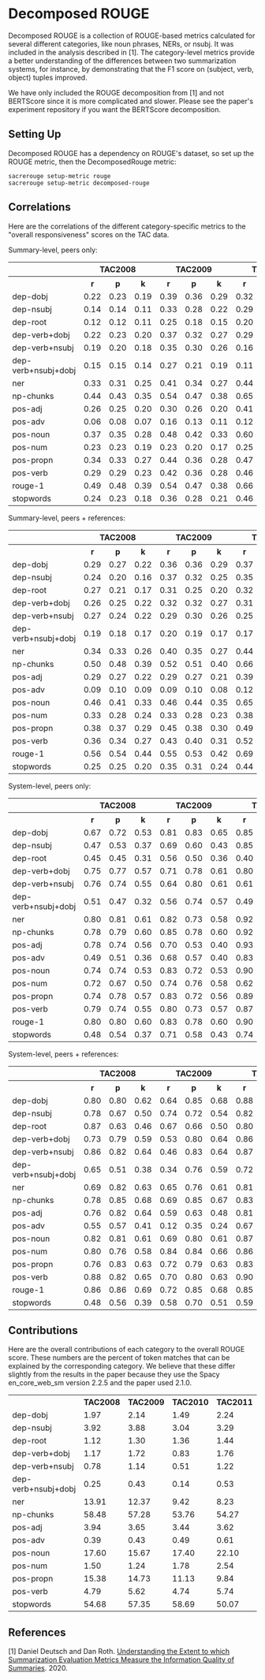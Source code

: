 # Decomposed ROUGE
Decomposed ROUGE is a collection of ROUGE-based metrics calculated for several different categories, like noun phrases, NERs, or nsubj.
It was included in the analysis described in [1].
The category-level metrics provide a better understanding of the differences between two summarization systems, for instance, by demonstrating that the F1 score on (subject, verb, object) tuples improved.

We have only included the ROUGE decomposition from [1] and not BERTScore since it is more complicated and slower.
Please see the paper's experiment repository if you want the BERTScore decomposition.

## Setting Up
Decomposed ROUGE has a dependency on ROUGE's dataset, so set up the ROUGE metric, then the DecomposedRouge metric:
```
sacrerouge setup-metric rouge
sacrerouge setup-metric decomposed-rouge
```

## Correlations
Here are the correlations of the different category-specific metrics to the "overall responsiveness" scores on the TAC data.

Summary-level, peers only:
<table>
<tr>
<th></th>
<th colspan="3">TAC2008</th>
<th colspan="3">TAC2009</th>
<th colspan="3">TAC2010</th>
<th colspan="3">TAC2011</th>
</tr>
<tr>
<th></th>
<th>r</th>
<th>p</th>
<th>k</th>
<th>r</th>
<th>p</th>
<th>k</th>
<th>r</th>
<th>p</th>
<th>k</th>
<th>r</th>
<th>p</th>
<th>k</th>
</tr>
<tr>
<td>dep-dobj</td>
<td>0.22</td>
<td>0.23</td>
<td>0.19</td>
<td>0.39</td>
<td>0.36</td>
<td>0.29</td>
<td>0.32</td>
<td>0.32</td>
<td>0.27</td>
<td>0.27</td>
<td>0.27</td>
<td>0.22</td>
</tr>
<tr>
<td>dep-nsubj</td>
<td>0.14</td>
<td>0.14</td>
<td>0.11</td>
<td>0.33</td>
<td>0.28</td>
<td>0.22</td>
<td>0.29</td>
<td>0.28</td>
<td>0.23</td>
<td>0.23</td>
<td>0.20</td>
<td>0.16</td>
</tr>
<tr>
<td>dep-root</td>
<td>0.12</td>
<td>0.12</td>
<td>0.11</td>
<td>0.25</td>
<td>0.18</td>
<td>0.15</td>
<td>0.20</td>
<td>0.20</td>
<td>0.17</td>
<td>0.25</td>
<td>0.24</td>
<td>0.20</td>
</tr>
<tr>
<td>dep-verb+dobj</td>
<td>0.22</td>
<td>0.23</td>
<td>0.20</td>
<td>0.37</td>
<td>0.32</td>
<td>0.27</td>
<td>0.29</td>
<td>0.30</td>
<td>0.27</td>
<td>0.29</td>
<td>0.29</td>
<td>0.25</td>
</tr>
<tr>
<td>dep-verb+nsubj</td>
<td>0.19</td>
<td>0.20</td>
<td>0.18</td>
<td>0.35</td>
<td>0.30</td>
<td>0.26</td>
<td>0.16</td>
<td>0.15</td>
<td>0.14</td>
<td>0.24</td>
<td>0.25</td>
<td>0.22</td>
</tr>
<tr>
<td>dep-verb+nsubj+dobj</td>
<td>0.15</td>
<td>0.15</td>
<td>0.14</td>
<td>0.27</td>
<td>0.21</td>
<td>0.19</td>
<td>0.11</td>
<td>0.12</td>
<td>0.11</td>
<td>0.17</td>
<td>0.19</td>
<td>0.17</td>
</tr>
<tr>
<td>ner</td>
<td>0.33</td>
<td>0.31</td>
<td>0.25</td>
<td>0.41</td>
<td>0.34</td>
<td>0.27</td>
<td>0.44</td>
<td>0.40</td>
<td>0.32</td>
<td>0.40</td>
<td>0.33</td>
<td>0.27</td>
</tr>
<tr>
<td>np-chunks</td>
<td>0.44</td>
<td>0.43</td>
<td>0.35</td>
<td>0.54</td>
<td>0.47</td>
<td>0.38</td>
<td>0.65</td>
<td>0.62</td>
<td>0.50</td>
<td>0.56</td>
<td>0.47</td>
<td>0.37</td>
</tr>
<tr>
<td>pos-adj</td>
<td>0.26</td>
<td>0.25</td>
<td>0.20</td>
<td>0.30</td>
<td>0.26</td>
<td>0.20</td>
<td>0.41</td>
<td>0.40</td>
<td>0.33</td>
<td>0.35</td>
<td>0.29</td>
<td>0.24</td>
</tr>
<tr>
<td>pos-adv</td>
<td>0.06</td>
<td>0.08</td>
<td>0.07</td>
<td>0.16</td>
<td>0.13</td>
<td>0.11</td>
<td>0.12</td>
<td>0.12</td>
<td>0.10</td>
<td>0.15</td>
<td>0.16</td>
<td>0.14</td>
</tr>
<tr>
<td>pos-noun</td>
<td>0.37</td>
<td>0.35</td>
<td>0.28</td>
<td>0.48</td>
<td>0.42</td>
<td>0.33</td>
<td>0.60</td>
<td>0.57</td>
<td>0.46</td>
<td>0.54</td>
<td>0.43</td>
<td>0.35</td>
</tr>
<tr>
<td>pos-num</td>
<td>0.23</td>
<td>0.23</td>
<td>0.19</td>
<td>0.23</td>
<td>0.20</td>
<td>0.17</td>
<td>0.25</td>
<td>0.27</td>
<td>0.23</td>
<td>0.29</td>
<td>0.29</td>
<td>0.24</td>
</tr>
<tr>
<td>pos-propn</td>
<td>0.34</td>
<td>0.33</td>
<td>0.27</td>
<td>0.44</td>
<td>0.36</td>
<td>0.28</td>
<td>0.47</td>
<td>0.43</td>
<td>0.35</td>
<td>0.42</td>
<td>0.34</td>
<td>0.28</td>
</tr>
<tr>
<td>pos-verb</td>
<td>0.29</td>
<td>0.29</td>
<td>0.23</td>
<td>0.42</td>
<td>0.36</td>
<td>0.28</td>
<td>0.46</td>
<td>0.43</td>
<td>0.35</td>
<td>0.45</td>
<td>0.39</td>
<td>0.32</td>
</tr>
<tr>
<td>rouge-1</td>
<td>0.49</td>
<td>0.48</td>
<td>0.39</td>
<td>0.54</td>
<td>0.47</td>
<td>0.38</td>
<td>0.66</td>
<td>0.65</td>
<td>0.53</td>
<td>0.59</td>
<td>0.52</td>
<td>0.42</td>
</tr>
<tr>
<td>stopwords</td>
<td>0.24</td>
<td>0.23</td>
<td>0.18</td>
<td>0.36</td>
<td>0.28</td>
<td>0.21</td>
<td>0.46</td>
<td>0.38</td>
<td>0.30</td>
<td>0.48</td>
<td>0.33</td>
<td>0.26</td>
</tr>
</table>

Summary-level, peers + references:
<table>
<tr>
<th></th>
<th colspan="3">TAC2008</th>
<th colspan="3">TAC2009</th>
<th colspan="3">TAC2010</th>
<th colspan="3">TAC2011</th>
</tr>
<tr>
<th></th>
<th>r</th>
<th>p</th>
<th>k</th>
<th>r</th>
<th>p</th>
<th>k</th>
<th>r</th>
<th>p</th>
<th>k</th>
<th>r</th>
<th>p</th>
<th>k</th>
</tr>
<tr>
<td>dep-dobj</td>
<td>0.29</td>
<td>0.27</td>
<td>0.22</td>
<td>0.36</td>
<td>0.36</td>
<td>0.29</td>
<td>0.37</td>
<td>0.36</td>
<td>0.30</td>
<td>0.28</td>
<td>0.28</td>
<td>0.22</td>
</tr>
<tr>
<td>dep-nsubj</td>
<td>0.24</td>
<td>0.20</td>
<td>0.16</td>
<td>0.37</td>
<td>0.32</td>
<td>0.25</td>
<td>0.35</td>
<td>0.33</td>
<td>0.26</td>
<td>0.25</td>
<td>0.22</td>
<td>0.18</td>
</tr>
<tr>
<td>dep-root</td>
<td>0.27</td>
<td>0.21</td>
<td>0.17</td>
<td>0.31</td>
<td>0.25</td>
<td>0.20</td>
<td>0.32</td>
<td>0.28</td>
<td>0.24</td>
<td>0.33</td>
<td>0.30</td>
<td>0.25</td>
</tr>
<tr>
<td>dep-verb+dobj</td>
<td>0.26</td>
<td>0.25</td>
<td>0.22</td>
<td>0.32</td>
<td>0.32</td>
<td>0.27</td>
<td>0.31</td>
<td>0.32</td>
<td>0.28</td>
<td>0.26</td>
<td>0.28</td>
<td>0.23</td>
</tr>
<tr>
<td>dep-verb+nsubj</td>
<td>0.27</td>
<td>0.24</td>
<td>0.22</td>
<td>0.29</td>
<td>0.30</td>
<td>0.26</td>
<td>0.25</td>
<td>0.23</td>
<td>0.20</td>
<td>0.21</td>
<td>0.24</td>
<td>0.20</td>
</tr>
<tr>
<td>dep-verb+nsubj+dobj</td>
<td>0.19</td>
<td>0.18</td>
<td>0.17</td>
<td>0.20</td>
<td>0.19</td>
<td>0.17</td>
<td>0.17</td>
<td>0.16</td>
<td>0.15</td>
<td>0.15</td>
<td>0.17</td>
<td>0.15</td>
</tr>
<tr>
<td>ner</td>
<td>0.34</td>
<td>0.33</td>
<td>0.26</td>
<td>0.40</td>
<td>0.35</td>
<td>0.27</td>
<td>0.44</td>
<td>0.41</td>
<td>0.32</td>
<td>0.36</td>
<td>0.30</td>
<td>0.24</td>
</tr>
<tr>
<td>np-chunks</td>
<td>0.50</td>
<td>0.48</td>
<td>0.39</td>
<td>0.52</td>
<td>0.51</td>
<td>0.40</td>
<td>0.66</td>
<td>0.64</td>
<td>0.53</td>
<td>0.53</td>
<td>0.47</td>
<td>0.37</td>
</tr>
<tr>
<td>pos-adj</td>
<td>0.29</td>
<td>0.27</td>
<td>0.22</td>
<td>0.29</td>
<td>0.27</td>
<td>0.21</td>
<td>0.39</td>
<td>0.40</td>
<td>0.32</td>
<td>0.30</td>
<td>0.27</td>
<td>0.22</td>
</tr>
<tr>
<td>pos-adv</td>
<td>0.09</td>
<td>0.10</td>
<td>0.09</td>
<td>0.09</td>
<td>0.10</td>
<td>0.08</td>
<td>0.12</td>
<td>0.12</td>
<td>0.11</td>
<td>0.12</td>
<td>0.13</td>
<td>0.11</td>
</tr>
<tr>
<td>pos-noun</td>
<td>0.46</td>
<td>0.41</td>
<td>0.33</td>
<td>0.46</td>
<td>0.44</td>
<td>0.35</td>
<td>0.65</td>
<td>0.61</td>
<td>0.49</td>
<td>0.53</td>
<td>0.45</td>
<td>0.36</td>
</tr>
<tr>
<td>pos-num</td>
<td>0.33</td>
<td>0.28</td>
<td>0.24</td>
<td>0.33</td>
<td>0.28</td>
<td>0.23</td>
<td>0.38</td>
<td>0.36</td>
<td>0.30</td>
<td>0.33</td>
<td>0.32</td>
<td>0.26</td>
</tr>
<tr>
<td>pos-propn</td>
<td>0.38</td>
<td>0.37</td>
<td>0.29</td>
<td>0.45</td>
<td>0.38</td>
<td>0.30</td>
<td>0.49</td>
<td>0.46</td>
<td>0.37</td>
<td>0.42</td>
<td>0.35</td>
<td>0.28</td>
</tr>
<tr>
<td>pos-verb</td>
<td>0.36</td>
<td>0.34</td>
<td>0.27</td>
<td>0.43</td>
<td>0.40</td>
<td>0.31</td>
<td>0.52</td>
<td>0.49</td>
<td>0.39</td>
<td>0.44</td>
<td>0.40</td>
<td>0.32</td>
</tr>
<tr>
<td>rouge-1</td>
<td>0.56</td>
<td>0.54</td>
<td>0.44</td>
<td>0.55</td>
<td>0.53</td>
<td>0.42</td>
<td>0.69</td>
<td>0.70</td>
<td>0.58</td>
<td>0.58</td>
<td>0.55</td>
<td>0.45</td>
</tr>
<tr>
<td>stopwords</td>
<td>0.25</td>
<td>0.25</td>
<td>0.20</td>
<td>0.35</td>
<td>0.31</td>
<td>0.24</td>
<td>0.44</td>
<td>0.39</td>
<td>0.31</td>
<td>0.46</td>
<td>0.35</td>
<td>0.28</td>
</tr>
</table>

System-level, peers only:
<table>
<tr>
<th></th>
<th colspan="3">TAC2008</th>
<th colspan="3">TAC2009</th>
<th colspan="3">TAC2010</th>
<th colspan="3">TAC2011</th>
</tr>
<tr>
<th></th>
<th>r</th>
<th>p</th>
<th>k</th>
<th>r</th>
<th>p</th>
<th>k</th>
<th>r</th>
<th>p</th>
<th>k</th>
<th>r</th>
<th>p</th>
<th>k</th>
</tr>
<tr>
<td>dep-dobj</td>
<td>0.67</td>
<td>0.72</td>
<td>0.53</td>
<td>0.81</td>
<td>0.83</td>
<td>0.65</td>
<td>0.85</td>
<td>0.79</td>
<td>0.63</td>
<td>0.71</td>
<td>0.55</td>
<td>0.39</td>
</tr>
<tr>
<td>dep-nsubj</td>
<td>0.47</td>
<td>0.53</td>
<td>0.37</td>
<td>0.69</td>
<td>0.60</td>
<td>0.43</td>
<td>0.85</td>
<td>0.77</td>
<td>0.59</td>
<td>0.66</td>
<td>0.38</td>
<td>0.27</td>
</tr>
<tr>
<td>dep-root</td>
<td>0.45</td>
<td>0.45</td>
<td>0.31</td>
<td>0.56</td>
<td>0.50</td>
<td>0.36</td>
<td>0.40</td>
<td>0.54</td>
<td>0.39</td>
<td>0.61</td>
<td>0.48</td>
<td>0.34</td>
</tr>
<tr>
<td>dep-verb+dobj</td>
<td>0.75</td>
<td>0.77</td>
<td>0.57</td>
<td>0.71</td>
<td>0.78</td>
<td>0.61</td>
<td>0.80</td>
<td>0.76</td>
<td>0.59</td>
<td>0.84</td>
<td>0.76</td>
<td>0.58</td>
</tr>
<tr>
<td>dep-verb+nsubj</td>
<td>0.76</td>
<td>0.74</td>
<td>0.55</td>
<td>0.64</td>
<td>0.80</td>
<td>0.61</td>
<td>0.61</td>
<td>0.54</td>
<td>0.39</td>
<td>0.76</td>
<td>0.68</td>
<td>0.53</td>
</tr>
<tr>
<td>dep-verb+nsubj+dobj</td>
<td>0.51</td>
<td>0.47</td>
<td>0.32</td>
<td>0.56</td>
<td>0.74</td>
<td>0.57</td>
<td>0.49</td>
<td>0.48</td>
<td>0.35</td>
<td>0.68</td>
<td>0.67</td>
<td>0.52</td>
</tr>
<tr>
<td>ner</td>
<td>0.80</td>
<td>0.81</td>
<td>0.61</td>
<td>0.82</td>
<td>0.73</td>
<td>0.58</td>
<td>0.92</td>
<td>0.86</td>
<td>0.70</td>
<td>0.92</td>
<td>0.73</td>
<td>0.56</td>
</tr>
<tr>
<td>np-chunks</td>
<td>0.78</td>
<td>0.79</td>
<td>0.60</td>
<td>0.85</td>
<td>0.78</td>
<td>0.60</td>
<td>0.92</td>
<td>0.90</td>
<td>0.78</td>
<td>0.90</td>
<td>0.73</td>
<td>0.55</td>
</tr>
<tr>
<td>pos-adj</td>
<td>0.78</td>
<td>0.74</td>
<td>0.56</td>
<td>0.70</td>
<td>0.53</td>
<td>0.40</td>
<td>0.93</td>
<td>0.83</td>
<td>0.69</td>
<td>0.92</td>
<td>0.76</td>
<td>0.57</td>
</tr>
<tr>
<td>pos-adv</td>
<td>0.49</td>
<td>0.51</td>
<td>0.36</td>
<td>0.68</td>
<td>0.57</td>
<td>0.40</td>
<td>0.83</td>
<td>0.84</td>
<td>0.66</td>
<td>0.77</td>
<td>0.58</td>
<td>0.43</td>
</tr>
<tr>
<td>pos-noun</td>
<td>0.74</td>
<td>0.74</td>
<td>0.53</td>
<td>0.83</td>
<td>0.72</td>
<td>0.53</td>
<td>0.90</td>
<td>0.86</td>
<td>0.74</td>
<td>0.88</td>
<td>0.67</td>
<td>0.49</td>
</tr>
<tr>
<td>pos-num</td>
<td>0.72</td>
<td>0.67</td>
<td>0.50</td>
<td>0.74</td>
<td>0.76</td>
<td>0.58</td>
<td>0.62</td>
<td>0.64</td>
<td>0.50</td>
<td>0.79</td>
<td>0.51</td>
<td>0.37</td>
</tr>
<tr>
<td>pos-propn</td>
<td>0.74</td>
<td>0.78</td>
<td>0.57</td>
<td>0.83</td>
<td>0.72</td>
<td>0.56</td>
<td>0.89</td>
<td>0.82</td>
<td>0.65</td>
<td>0.89</td>
<td>0.67</td>
<td>0.51</td>
</tr>
<tr>
<td>pos-verb</td>
<td>0.79</td>
<td>0.74</td>
<td>0.55</td>
<td>0.80</td>
<td>0.73</td>
<td>0.57</td>
<td>0.87</td>
<td>0.82</td>
<td>0.67</td>
<td>0.86</td>
<td>0.69</td>
<td>0.49</td>
</tr>
<tr>
<td>rouge-1</td>
<td>0.80</td>
<td>0.80</td>
<td>0.60</td>
<td>0.83</td>
<td>0.78</td>
<td>0.60</td>
<td>0.90</td>
<td>0.95</td>
<td>0.84</td>
<td>0.91</td>
<td>0.79</td>
<td>0.59</td>
</tr>
<tr>
<td>stopwords</td>
<td>0.48</td>
<td>0.54</td>
<td>0.37</td>
<td>0.71</td>
<td>0.58</td>
<td>0.43</td>
<td>0.74</td>
<td>0.72</td>
<td>0.52</td>
<td>0.85</td>
<td>0.50</td>
<td>0.37</td>
</tr>
</table>

System-level, peers + references:
<table>
<tr>
<th></th>
<th colspan="3">TAC2008</th>
<th colspan="3">TAC2009</th>
<th colspan="3">TAC2010</th>
<th colspan="3">TAC2011</th>
</tr>
<tr>
<th></th>
<th>r</th>
<th>p</th>
<th>k</th>
<th>r</th>
<th>p</th>
<th>k</th>
<th>r</th>
<th>p</th>
<th>k</th>
<th>r</th>
<th>p</th>
<th>k</th>
</tr>
<tr>
<td>dep-dobj</td>
<td>0.80</td>
<td>0.80</td>
<td>0.62</td>
<td>0.64</td>
<td>0.85</td>
<td>0.68</td>
<td>0.88</td>
<td>0.87</td>
<td>0.72</td>
<td>0.68</td>
<td>0.64</td>
<td>0.47</td>
</tr>
<tr>
<td>dep-nsubj</td>
<td>0.78</td>
<td>0.67</td>
<td>0.50</td>
<td>0.74</td>
<td>0.72</td>
<td>0.54</td>
<td>0.82</td>
<td>0.82</td>
<td>0.65</td>
<td>0.64</td>
<td>0.54</td>
<td>0.40</td>
</tr>
<tr>
<td>dep-root</td>
<td>0.87</td>
<td>0.63</td>
<td>0.46</td>
<td>0.67</td>
<td>0.66</td>
<td>0.50</td>
<td>0.80</td>
<td>0.70</td>
<td>0.54</td>
<td>0.79</td>
<td>0.65</td>
<td>0.49</td>
</tr>
<tr>
<td>dep-verb+dobj</td>
<td>0.73</td>
<td>0.79</td>
<td>0.59</td>
<td>0.53</td>
<td>0.80</td>
<td>0.64</td>
<td>0.86</td>
<td>0.82</td>
<td>0.66</td>
<td>0.63</td>
<td>0.70</td>
<td>0.53</td>
</tr>
<tr>
<td>dep-verb+nsubj</td>
<td>0.86</td>
<td>0.82</td>
<td>0.64</td>
<td>0.46</td>
<td>0.83</td>
<td>0.64</td>
<td>0.87</td>
<td>0.72</td>
<td>0.55</td>
<td>0.53</td>
<td>0.61</td>
<td>0.46</td>
</tr>
<tr>
<td>dep-verb+nsubj+dobj</td>
<td>0.65</td>
<td>0.51</td>
<td>0.38</td>
<td>0.34</td>
<td>0.76</td>
<td>0.59</td>
<td>0.72</td>
<td>0.65</td>
<td>0.48</td>
<td>0.27</td>
<td>0.45</td>
<td>0.36</td>
</tr>
<tr>
<td>ner</td>
<td>0.69</td>
<td>0.82</td>
<td>0.63</td>
<td>0.65</td>
<td>0.76</td>
<td>0.61</td>
<td>0.81</td>
<td>0.88</td>
<td>0.73</td>
<td>0.57</td>
<td>0.62</td>
<td>0.48</td>
</tr>
<tr>
<td>np-chunks</td>
<td>0.78</td>
<td>0.85</td>
<td>0.68</td>
<td>0.69</td>
<td>0.85</td>
<td>0.67</td>
<td>0.83</td>
<td>0.94</td>
<td>0.83</td>
<td>0.66</td>
<td>0.77</td>
<td>0.60</td>
</tr>
<tr>
<td>pos-adj</td>
<td>0.76</td>
<td>0.82</td>
<td>0.64</td>
<td>0.59</td>
<td>0.63</td>
<td>0.48</td>
<td>0.81</td>
<td>0.84</td>
<td>0.70</td>
<td>0.61</td>
<td>0.68</td>
<td>0.50</td>
</tr>
<tr>
<td>pos-adv</td>
<td>0.55</td>
<td>0.57</td>
<td>0.41</td>
<td>0.12</td>
<td>0.35</td>
<td>0.24</td>
<td>0.67</td>
<td>0.76</td>
<td>0.61</td>
<td>0.40</td>
<td>0.42</td>
<td>0.32</td>
</tr>
<tr>
<td>pos-noun</td>
<td>0.82</td>
<td>0.81</td>
<td>0.61</td>
<td>0.69</td>
<td>0.80</td>
<td>0.61</td>
<td>0.87</td>
<td>0.91</td>
<td>0.79</td>
<td>0.72</td>
<td>0.75</td>
<td>0.57</td>
</tr>
<tr>
<td>pos-num</td>
<td>0.80</td>
<td>0.76</td>
<td>0.58</td>
<td>0.84</td>
<td>0.84</td>
<td>0.66</td>
<td>0.86</td>
<td>0.78</td>
<td>0.62</td>
<td>0.82</td>
<td>0.67</td>
<td>0.50</td>
</tr>
<tr>
<td>pos-propn</td>
<td>0.76</td>
<td>0.83</td>
<td>0.63</td>
<td>0.72</td>
<td>0.79</td>
<td>0.63</td>
<td>0.83</td>
<td>0.86</td>
<td>0.70</td>
<td>0.69</td>
<td>0.68</td>
<td>0.53</td>
</tr>
<tr>
<td>pos-verb</td>
<td>0.88</td>
<td>0.82</td>
<td>0.65</td>
<td>0.70</td>
<td>0.80</td>
<td>0.63</td>
<td>0.90</td>
<td>0.89</td>
<td>0.75</td>
<td>0.77</td>
<td>0.76</td>
<td>0.57</td>
</tr>
<tr>
<td>rouge-1</td>
<td>0.86</td>
<td>0.86</td>
<td>0.69</td>
<td>0.72</td>
<td>0.85</td>
<td>0.68</td>
<td>0.85</td>
<td>0.97</td>
<td>0.87</td>
<td>0.71</td>
<td>0.87</td>
<td>0.69</td>
</tr>
<tr>
<td>stopwords</td>
<td>0.48</td>
<td>0.56</td>
<td>0.39</td>
<td>0.58</td>
<td>0.70</td>
<td>0.51</td>
<td>0.59</td>
<td>0.72</td>
<td>0.52</td>
<td>0.61</td>
<td>0.61</td>
<td>0.47</td>
</tr>
</table>

## Contributions
Here are the overall contributions of each category to the overall ROUGE score.
These numbers are the percent of token matches that can be explained by the corresponding category.
We believe that these differ slightly from the results in the paper because they use the Spacy en_core_web_sm version 2.2.5 and the paper used 2.1.0.

<table>
<tr>
<th></th>
<th>TAC2008</th>
<th>TAC2009</th>
<th>TAC2010</th>
<th>TAC2011</th>
</tr>
<tr>
<td>dep-dobj</td>
<td>1.97</td>
<td>2.14</td>
<td>1.49</td>
<td>2.24</td>
</tr>
<tr>
<td>dep-nsubj</td>
<td>3.92</td>
<td>3.88</td>
<td>3.04</td>
<td>3.29</td>
</tr>
<tr>
<td>dep-root</td>
<td>1.12</td>
<td>1.30</td>
<td>1.36</td>
<td>1.44</td>
</tr>
<tr>
<td>dep-verb+dobj</td>
<td>1.17</td>
<td>1.72</td>
<td>0.83</td>
<td>1.76</td>
</tr>
<tr>
<td>dep-verb+nsubj</td>
<td>0.78</td>
<td>1.14</td>
<td>0.51</td>
<td>1.22</td>
</tr>
<tr>
<td>dep-verb+nsubj+dobj</td>
<td>0.25</td>
<td>0.43</td>
<td>0.14</td>
<td>0.53</td>
</tr>
<tr>
<td>ner</td>
<td>13.91</td>
<td>12.37</td>
<td>9.42</td>
<td>8.23</td>
</tr>
<tr>
<td>np-chunks</td>
<td>58.48</td>
<td>57.28</td>
<td>53.76</td>
<td>54.27</td>
</tr>
<tr>
<td>pos-adj</td>
<td>3.94</td>
<td>3.65</td>
<td>3.44</td>
<td>3.62</td>
</tr>
<tr>
<td>pos-adv</td>
<td>0.39</td>
<td>0.43</td>
<td>0.49</td>
<td>0.61</td>
</tr>
<tr>
<td>pos-noun</td>
<td>17.60</td>
<td>15.67</td>
<td>17.40</td>
<td>22.10</td>
</tr>
<tr>
<td>pos-num</td>
<td>1.50</td>
<td>1.24</td>
<td>1.78</td>
<td>2.54</td>
</tr>
<tr>
<td>pos-propn</td>
<td>15.38</td>
<td>14.73</td>
<td>11.13</td>
<td>9.84</td>
</tr>
<tr>
<td>pos-verb</td>
<td>4.79</td>
<td>5.62</td>
<td>4.74</td>
<td>5.74</td>
</tr>
<tr>
<td>stopwords</td>
<td>54.68</td>
<td>57.35</td>
<td>58.69</td>
<td>50.07</td>
</tr>
</table>

## References
[1] Daniel Deutsch and Dan Roth. [Understanding the Extent to which Summarization Evaluation Metrics Measure the Information Quality of Summaries](https://arxiv.org/abs/2010.12495). 2020.

